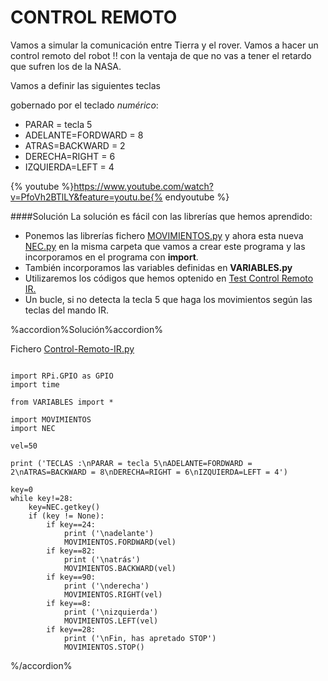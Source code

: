
# CONTROL REMOTO

Vamos a simular la comunicación entre Tierra y el rover. Vamos a hacer un control remoto del robot !! con la ventaja de que no vas a tener el retardo que sufren los de la NASA.

Vamos a definir las siguientes teclas

gobernado por el teclado *numérico*:

* PARAR = tecla 5
* ADELANTE=FORDWARD = 8
* ATRAS=BACKWARD = 2
* DERECHA=RIGHT = 6
* IZQUIERDA=LEFT = 4

{% youtube %}https://www.youtube.com/watch?v=PfoVh2BTlLY&feature=youtu.be{% endyoutube %}

####Solución
La solución es fácil con las librerías que hemos aprendido:
* Ponemos las librerías fichero [MOVIMIENTOS.py](/24-libreria-movimientospy.md) y ahora esta nueva [NEC.py](/5-control-remoto/51-como-funciona.md) en la misma carpeta que vamos a crear este programa y las incorporamos en el programa con **import**.
* También incorporamos las variables definidas en **VARIABLES.py**
* Utilizaremos los códigos que hemos optenido en [Test Control Remoto IR.](/53-m1-test-control-remoto-ir.md)
* Un bucle, si no detecta la tecla 5 que haga los movimientos según las teclas del mando IR.

%accordion%Solución%accordion%

Fichero [Control-Remoto-IR.py](https://github.com/JavierQuintana/AlphabotPython/)

```cpp+lineNumbers:true

import RPi.GPIO as GPIO
import time

from VARIABLES import *

import MOVIMIENTOS
import NEC

vel=50

print ('TECLAS :\nPARAR = tecla 5\nADELANTE=FORDWARD = 2\nATRAS=BACKWARD = 8\nDERECHA=RIGHT = 6\nIZQUIERDA=LEFT = 4')

key=0
while key!=28:
    key=NEC.getkey()
    if (key != None):
        if key==24:
            print ('\nadelante')
            MOVIMIENTOS.FORDWARD(vel)
        if key==82:
            print ('\natrás')
            MOVIMIENTOS.BACKWARD(vel)
        if key==90:
            print ('\nderecha')
            MOVIMIENTOS.RIGHT(vel)
        if key==8:
            print ('\nizquierda')
            MOVIMIENTOS.LEFT(vel)
        if key==28:
            print ('\nFin, has apretado STOP')
            MOVIMIENTOS.STOP()    

```
%/accordion%

